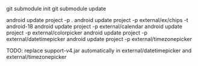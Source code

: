

git submodule init
git submodule update

android update project -p . 
android update project -p external/ex/chips -t android-18
android update project -p external/calendar
android update project -p external/colorpicker
android update project -p external/datetimepicker
android update project -p external/timezonepicker

TODO: replace support-v4.jar automatically in external/datetimepicker and external/timezonepicker